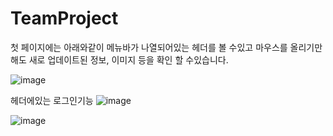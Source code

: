 # TeamProject
첫 페이지에는 아래와같이 메뉴바가 나열되어있는 헤더를 볼 수있고 마우스를 올리기만해도 새로 업데이트된 정보, 이미지 등을 확인 할 수있습니다.

![image](https://user-images.githubusercontent.com/114595102/229290904-9ad0922e-9408-4e48-93ad-7d943b5c069b.png)

 헤더에있는 로그인기능
![image](https://user-images.githubusercontent.com/114595102/229292589-31b748f8-8ef6-4c7b-8dff-078bf1e0ad8c.png)




![image](https://user-images.githubusercontent.com/114595102/229292333-9cf66a53-d88e-4f0b-be8b-38489abd12cb.png)

